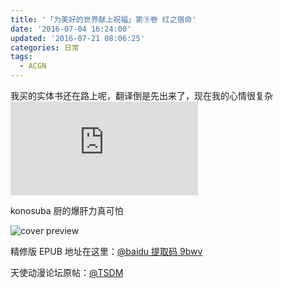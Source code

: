 ```yaml
---
title: '「为美好的世界献上祝福」第⑨卷 红之宿命'
date: '2016-07-04 16:24:00'
updated: '2016-07-21 08:06:25'
categories: 日常
tags:
  - ACGN
---
```


我买的实体书还在路上呢，翻译倒是先出来了，现在我的心情很复杂 ![emotion 1](https://img.prin.studio/legacy/image.php?di=E0G2)

konosuba 厨的爆肝力真可怕

![cover preview](https://ooo.0o0.ooo/2016/07/20/5790133e49b50.jpg)

<!--more-->

精修版 EPUB 地址在这里：[@baidu 提取码 9bwv](http://pan.baidu.com/s/1hr9Ze08)

天使动漫论坛原帖：[@TSDM](http://www.tsdm.net/forum.php?mod=viewthread&tid=731368)
